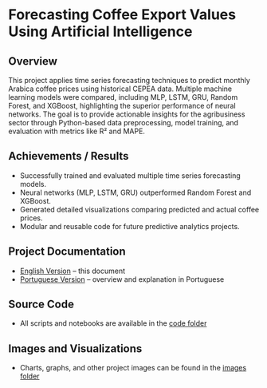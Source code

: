 # Forecasting Coffee Export Values Using Artificial Intelligence

## Overview
This project applies time series forecasting techniques to predict monthly Arabica coffee prices using historical CEPEA data. Multiple machine learning models were compared, including MLP, LSTM, GRU, Random Forest, and XGBoost, highlighting the superior performance of neural networks. The goal is to provide actionable insights for the agribusiness sector through Python-based data preprocessing, model training, and evaluation with metrics like R² and MAPE.

## Achievements / Results
- Successfully trained and evaluated multiple time series forecasting models.  
- Neural networks (MLP, LSTM, GRU) outperformed Random Forest and XGBoost.  
- Generated detailed visualizations comparing predicted and actual coffee prices.  
- Modular and reusable code for future predictive analytics projects.  

## Project Documentation
- [English Version](README.md) – this document  
- [Portuguese Version](README_PT.md) – overview and explanation in Portuguese  

## Source Code
- All scripts and notebooks are available in the [code folder](https://github.com/Benfluc/projects/tree/main/projeto1/code)  

## Images and Visualizations
- Charts, graphs, and other project images can be found in the [images folder](https://github.com/Benfluc/projects/tree/main/projeto1/imgs)

